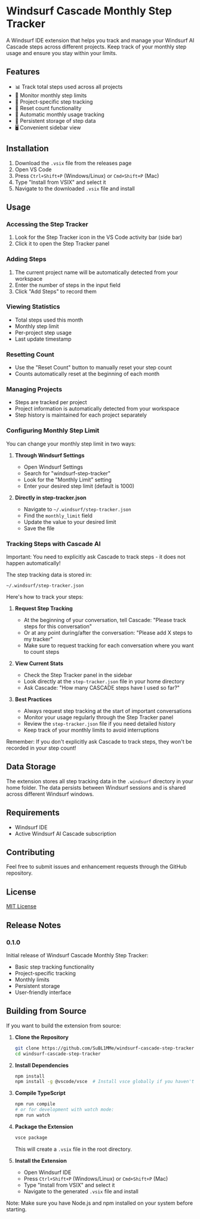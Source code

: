 # Windsurf Cascade Monthly Step Tracker

A Windsurf IDE extension that helps you track and manage your Windsurf AI Cascade steps across different projects. Keep track of your monthly step usage and ensure you stay within your limits.

## Features

- 📊 Track total steps used across all projects
- 🎯 Monitor monthly step limits
- 📝 Project-specific step tracking
- 🔄 Reset count functionality
- 📅 Automatic monthly usage tracking
- 💾 Persistent storage of step data
- 🖥️ Convenient sidebar view

## Installation

1. Download the `.vsix` file from the releases page
2. Open VS Code
3. Press `Ctrl+Shift+P` (Windows/Linux) or `Cmd+Shift+P` (Mac)
4. Type "Install from VSIX" and select it
5. Navigate to the downloaded `.vsix` file and install

## Usage

### Accessing the Step Tracker

1. Look for the Step Tracker icon in the VS Code activity bar (side bar)
2. Click it to open the Step Tracker panel

### Adding Steps

1. The current project name will be automatically detected from your workspace
2. Enter the number of steps in the input field
3. Click "Add Steps" to record them

### Viewing Statistics

- Total steps used this month
- Monthly step limit
- Per-project step usage
- Last update timestamp

### Resetting Count

- Use the "Reset Count" button to manually reset your step count
- Counts automatically reset at the beginning of each month

### Managing Projects

- Steps are tracked per project
- Project information is automatically detected from your workspace
- Step history is maintained for each project separately

### Configuring Monthly Step Limit

You can change your monthly step limit in two ways:

1. **Through Windsurf Settings**
   - Open Windsurf Settings
   - Search for "windsurf-step-tracker"
   - Look for the "Monthly Limit" setting
   - Enter your desired step limit (default is 1000)

2. **Directly in step-tracker.json**
   - Navigate to `~/.windsurf/step-tracker.json`
   - Find the `monthly_limit` field
   - Update the value to your desired limit
   - Save the file

### Tracking Steps with Cascade AI

Important: You need to explicitly ask Cascade to track steps - it does not happen automatically! 

The step tracking data is stored in:
```
~/.windsurf/step-tracker.json
```

Here's how to track your steps:

1. **Request Step Tracking**
   - At the beginning of your conversation, tell Cascade: "Please track steps for this conversation"
   - Or at any point during/after the conversation: "Please add X steps to my tracker"
   - Make sure to request tracking for each conversation where you want to count steps

2. **View Current Stats**
   - Check the Step Tracker panel in the sidebar
   - Look directly at the `step-tracker.json` file in your home directory
   - Ask Cascade: "How many CASCADE steps have I used so far?"

3. **Best Practices**
   - Always request step tracking at the start of important conversations
   - Monitor your usage regularly through the Step Tracker panel
   - Review the `step-tracker.json` file if you need detailed history
   - Keep track of your monthly limits to avoid interruptions

Remember: If you don't explicitly ask Cascade to track steps, they won't be recorded in your step count!

## Data Storage

The extension stores all step tracking data in the `.windsurf` directory in your home folder. The data persists between Windsurf sessions and is shared across different Windsurf windows.

## Requirements

- Windsurf IDE
- Active Windsurf AI Cascade subscription

## Contributing

Feel free to submit issues and enhancement requests through the GitHub repository.

## License

[MIT License](LICENSE)

## Release Notes

### 0.1.0

Initial release of Windsurf Cascade Monthly Step Tracker:
- Basic step tracking functionality
- Project-specific tracking
- Monthly limits
- Persistent storage
- User-friendly interface

## Building from Source

If you want to build the extension from source:

1. **Clone the Repository**
   ```bash
   git clone https://github.com/SuBL1MMe/windsurf-cascade-step-tracker.git
   cd windsurf-cascade-step-tracker
   ```

2. **Install Dependencies**
   ```bash
   npm install
   npm install -g @vscode/vsce  # Install vsce globally if you haven't already
   ```

3. **Compile TypeScript**
   ```bash
   npm run compile
   # or for development with watch mode:
   npm run watch
   ```

4. **Package the Extension**
   ```bash
   vsce package
   ```
   This will create a `.vsix` file in the root directory.

5. **Install the Extension**
   - Open Windsurf IDE
   - Press `Ctrl+Shift+P` (Windows/Linux) or `Cmd+Shift+P` (Mac)
   - Type "Install from VSIX" and select it
   - Navigate to the generated `.vsix` file and install

Note: Make sure you have Node.js and npm installed on your system before starting.
